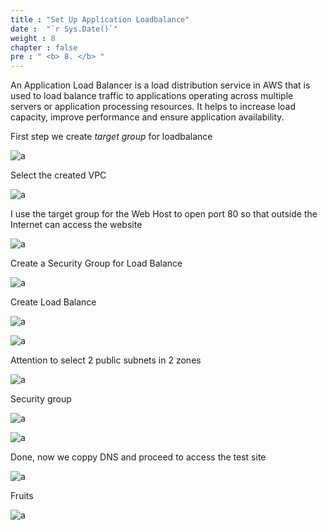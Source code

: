 ```yaml
---
title : "Set Up Application Loadbalance"
date :  "`r Sys.Date()`" 
weight : 8
chapter : false
pre : " <b> 8. </b> "
---
```



An Application Load Balancer is a load distribution service in AWS that is used to load balance traffic to applications operating across multiple servers or application processing resources. It helps to increase load capacity, improve performance and ensure application availability.

First step we create *target group* for loadbalance

![a](/images/8-SetUpApplicationLoadbalance/Pastedimage20240305155559.png)

Select the created VPC

![a](/images/8-SetUpApplicationLoadbalance/Pastedimage20240305155652.png)

I use the target group for the Web Host to open port 80 so that outside the Internet can access the website

![a](/images/8-SetUpApplicationLoadbalance/Pastedimage20240305155803.png)

Create a Security Group for Load Balance

![a](/images/8-SetUpApplicationLoadbalance/Pastedimage20240305160134.png)

Create Load Balance

![a](/images/8-SetUpApplicationLoadbalance/Pastedimage20240305160251.png)

![a](/images/8-SetUpApplicationLoadbalance/Pastedimage20240305160325.png)

Attention to select 2 public subnets in 2 zones

![a](/images/8-SetUpApplicationLoadbalance/Pastedimage20240305160445.png)

Security group

![a](/images/8-SetUpApplicationLoadbalance/Pastedimage20240305160626.png)

![a](/images/8-SetUpApplicationLoadbalance/Pastedimage20240305161025.png)

Done, now we coppy DNS and proceed to access the test site

![a](/images/8-SetUpApplicationLoadbalance/Pastedimage20240305161202.png)

Fruits

![a](/images/8-SetUpApplicationLoadbalance/Pastedimage20240305161247.png)
